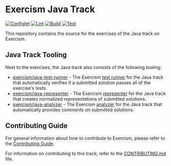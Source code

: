 # Exercism Java Track

[![Configlet](https://github.com/exercism/java/actions/workflows/configlet.yml/badge.svg)](https://github.com/exercism/java/actions/workflows/configlet.yml)
[![Lint](https://github.com/exercism/java/actions/workflows/lint.yml/badge.svg)](https://github.com/exercism/java/actions/workflows/lint.yml)
[![Build](https://github.com/exercism/java/actions/workflows/build.yml/badge.svg)](https://github.com/exercism/java/actions/workflows/build.yml)
[![Test](https://github.com/exercism/java/actions/workflows/test.yml/badge.svg)](https://github.com/exercism/java/actions/workflows/test.yml)

This repository contains the source for the exercises of the Java track on Exercism.

## Java Track Tooling

Next to the exercises, the Java track also consists of the following tooling:

- [exercism/java-test-runner] - The Exercism [test runner][docs-test-runners] for the Java track that automatically verifies if a submitted solution passes all of the exercise's tests.
- [exercism/java-representer] - The Exercism [representer][docs-representers] for the Java track that creates normalized representations of submitted solutions.
- [exercism/java-analyzer] - The Exercism [analyzer][docs-analyzers] for the Java track that automatically provides comments on submitted solutions.

## Contributing Guide

For general information about how to contribute to Exercism, please refer to the [Contributing Guide](https://exercism.org/contributing).

For information on contributing to this track, refer to the [CONTRIBUTING.md](https://github.com/exercism/java/blob/main/CONTRIBUTING.md) file.

[docs-analyzers]: https://exercism.org/docs/building/tooling/analyzers
[docs-representers]: https://exercism.org/docs/building/tooling/representers
[docs-test-runners]: https://exercism.org/docs/building/tooling/test-runners
[exercism/java-analyzer]: https://github.com/exercism/java-analyzer
[exercism/java-representer]: https://github.com/exercism/java-representer
[exercism/java-test-runner]: https://github.com/exercism/java-test-runner
